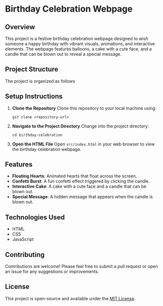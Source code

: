 # Birthday Celebration Webpage

## Overview
This project is a festive birthday celebration webpage designed to wish someone a happy birthday with vibrant visuals, animations, and interactive elements. The webpage features balloons, a cake with a cute face, and a candle that can be blown out to reveal a special message.

## Project Structure
The project is organized as follows

## Setup Instructions
1. **Clone the Repository**
   Clone this repository to your local machine using:
   ```
   git clone <repository-url>
   ```

2. **Navigate to the Project Directory**
   Change into the project directory:
   ```
   cd birthday-celebration
   ```

3. **Open the HTML File**
   Open `src/index.html` in your web browser to view the birthday celebration webpage.

## Features
- **Floating Hearts**: Animated hearts that float across the screen.
- **Confetti Burst**: A fun confetti effect triggered by clicking the candle.
- **Interactive Cake**: A cake with a cute face and a candle that can be blown out.
- **Special Message**: A hidden message that appears when the candle is blown out.

## Technologies Used
- HTML
- CSS
- JavaScript

## Contributing
Contributions are welcome! Please feel free to submit a pull request or open an issue for any suggestions or improvements.

## License
This project is open-source and available under the [MIT License](LICENSE).
